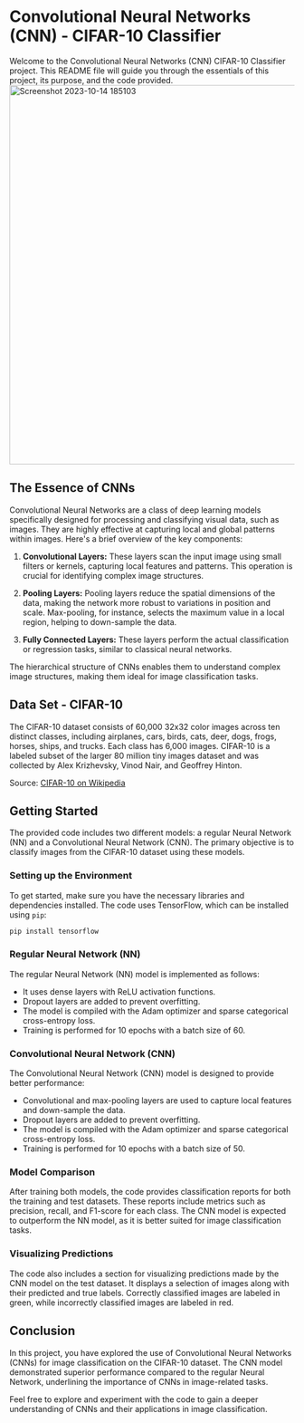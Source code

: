 # Convolutional Neural Networks (CNN) - CIFAR-10 Classifier

Welcome to the Convolutional Neural Networks (CNN) CIFAR-10 Classifier project. This README file will guide you through the essentials of this project, its purpose, and the code provided.
<img width="670" alt="Screenshot 2023-10-14 185103" src="https://github.com/AvivGelfand/Image-Processing/assets/63909805/69696ed4-a7e1-4d76-8049-1ec2a5d19435">

## The Essence of CNNs

Convolutional Neural Networks are a class of deep learning models specifically designed for processing and classifying visual data, such as images. They are highly effective at capturing local and global patterns within images. Here's a brief overview of the key components:

1. **Convolutional Layers:** These layers scan the input image using small filters or kernels, capturing local features and patterns. This operation is crucial for identifying complex image structures.

2. **Pooling Layers:** Pooling layers reduce the spatial dimensions of the data, making the network more robust to variations in position and scale. Max-pooling, for instance, selects the maximum value in a local region, helping to down-sample the data.

3. **Fully Connected Layers:** These layers perform the actual classification or regression tasks, similar to classical neural networks.

The hierarchical structure of CNNs enables them to understand complex image structures, making them ideal for image classification tasks.

## Data Set - CIFAR-10

The CIFAR-10 dataset consists of 60,000 32x32 color images across ten distinct classes, including airplanes, cars, birds, cats, deer, dogs, frogs, horses, ships, and trucks. Each class has 6,000 images. CIFAR-10 is a labeled subset of the larger 80 million tiny images dataset and was collected by Alex Krizhevsky, Vinod Nair, and Geoffrey Hinton.

Source: [CIFAR-10 on Wikipedia](https://en.wikipedia.org/wiki/CIFAR-10)

## Getting Started

The provided code includes two different models: a regular Neural Network (NN) and a Convolutional Neural Network (CNN). The primary objective is to classify images from the CIFAR-10 dataset using these models.

### Setting up the Environment

To get started, make sure you have the necessary libraries and dependencies installed. The code uses TensorFlow, which can be installed using `pip`:

```bash
pip install tensorflow
```

### Regular Neural Network (NN)

The regular Neural Network (NN) model is implemented as follows:

- It uses dense layers with ReLU activation functions.
- Dropout layers are added to prevent overfitting.
- The model is compiled with the Adam optimizer and sparse categorical cross-entropy loss.
- Training is performed for 10 epochs with a batch size of 60.

### Convolutional Neural Network (CNN)

The Convolutional Neural Network (CNN) model is designed to provide better performance:

- Convolutional and max-pooling layers are used to capture local features and down-sample the data.
- Dropout layers are added to prevent overfitting.
- The model is compiled with the Adam optimizer and sparse categorical cross-entropy loss.
- Training is performed for 10 epochs with a batch size of 50.

### Model Comparison

After training both models, the code provides classification reports for both the training and test datasets. These reports include metrics such as precision, recall, and F1-score for each class. The CNN model is expected to outperform the NN model, as it is better suited for image classification tasks.

### Visualizing Predictions

The code also includes a section for visualizing predictions made by the CNN model on the test dataset. It displays a selection of images along with their predicted and true labels. Correctly classified images are labeled in green, while incorrectly classified images are labeled in red.

## Conclusion

In this project, you have explored the use of Convolutional Neural Networks (CNNs) for image classification on the CIFAR-10 dataset. The CNN model demonstrated superior performance compared to the regular Neural Network, underlining the importance of CNNs in image-related tasks.

Feel free to explore and experiment with the code to gain a deeper understanding of CNNs and their applications in image classification.

